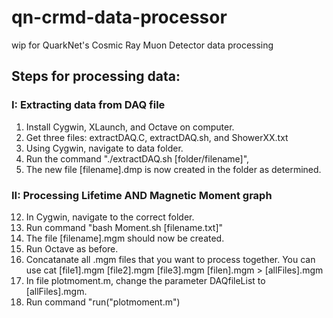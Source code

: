 # qn-crmd-data-processor
wip for QuarkNet's Cosmic Ray Muon Detector data processing


## Steps for processing data:
### I: Extracting data from DAQ file
1) Install Cygwin, XLaunch, and Octave on computer.
2) Get three files: extractDAQ.C, extractDAQ.sh, and ShowerXX.txt
3) Using Cygwin, navigate to data folder. 
4) Run the command "./extractDAQ.sh [folder/filename]", 
5) The new file [filename].dmp is now created in the folder as determined. 

### II: Processing Lifetime AND Magnetic Moment graph
12) In Cygwin, navigate to the correct folder. 
13) Run command "bash Moment.sh [filename.txt]"
14) The file [filename].mgm should now be created.
15) Run Octave as before.
16) Concatanate all .mgm files that you want to process together. You can use cat [file1].mgm [file2].mgm [file3].mgm [filen].mgm > [allFiles].mgm
16) In file plotmoment.m, change the parameter DAQfileList to [allFiles].mgm.  
17) Run command "run("plotmoment.m")

